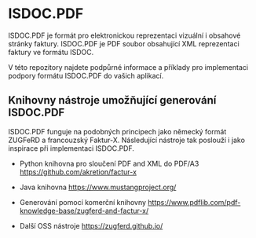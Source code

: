 # ISDOC.PDF

ISDOC.PDF je formát pro elektronickou reprezentaci vizuální i obsahové
stránky faktury. ISDOC.PDF je PDF soubor obsahující XML reprezentaci
faktury ve formátu ISDOC.

V této repozitory najdete podpůrné informace a příklady pro
implementaci podpory formátu ISDOC.PDF do vašich aplikací.

## Knihovny nástroje umožňující generování ISDOC.PDF

ISDOC.PDF funguje na podobných principech jako německý formát ZUGFeRD
a francouzský Faktur-X. Následující nástroje tak poslouží i jako
inspirace při implementaci ISDOC.PDF.

* Python knihovna pro sloučení PDF and XML do PDF/A3
https://github.com/akretion/factur-x

* Java knihovna
https://www.mustangproject.org/

* Generování pomocí komerční knihovny
https://www.pdflib.com/pdf-knowledge-base/zugferd-and-factur-x/

* Další OSS nástroje
https://zugferd.github.io/

